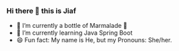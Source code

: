 ### Hi there 👋 this is Jiaf

- 🍊 I’m currently a bottle of Marmalade 🍊
- 🌱 I’m currently learning Java Spring Boot
- 😄 Fun fact: My name is He, but my Pronouns: She/her.


